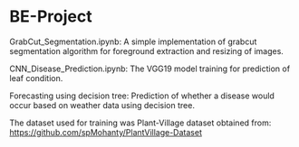 # BE-Project
GrabCut_Segmentation.ipynb:
A simple implementation of grabcut segmentation algorithm for foreground extraction and resizing of images.

CNN_Disease_Prediction.ipynb:
The VGG19 model training for prediction of leaf condition.

Forecasting using decision tree:
Prediction of whether a disease would occur based on weather data using decision tree.

The dataset used for training was Plant-Village dataset obtained from: https://github.com/spMohanty/PlantVillage-Dataset
